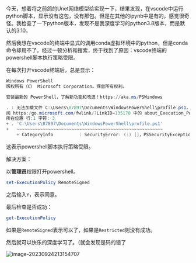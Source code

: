 今天，想着将之前鸽的Unet网络模型给实现一下，结果发现，在vscode中运行python脚本，显示没有这包，没有那包。但是在其他的ipynb中是有的，感觉很奇怪。我检查了一下python版本，发现不是我深度学习的python3.8版本，而是默认的3.10。

然后我想在vscode的终端中显式的调用conda虚拟环境中的python，但是conda命令却用不了。经过一顿分析和搜索，终于找到了原因：vscode终端的powershell脚本执行策略受限。

在每次打开vscode终端后，总是显示：

```powershell
Windows PowerShell
版权所有（C） Microsoft Corporation。保留所有权利。

安装最新的 PowerShell，了解新功能和改进！https://aka.ms/PSWindows

. : 无法加载文件 C:\Users\87897\Documents\WindowsPowerShell\profile.ps1，因为在此系统上禁止运行脚本。有关详细信息，请参
阅 https:/go.microsoft.com/fwlink/?LinkID=135170 中的 about_Execution_Policies。
所在位置 行:1 字符: 3
+ . 'C:\Users\87897\Documents\WindowsPowerShell\profile.ps1'
+   ~~~~~~~~~~~~~~~~~~~~~~~~~~~~~~~~~~~~~~~~~~~~~~~~~~~~~~~~
    + CategoryInfo          : SecurityError: (:) []，PSSecurityException

```

这表示powershell脚本执行策略受限。

解决方案：

以**管理员**权限打开powershell。

```powershell
set-ExecutionPolicy RemoteSigned
```

之后输入`Y`，表示同意。

最后检查是否成功：

```powershell
get-ExecutionPolicy
```

如果是`RemoteSigned`表示可以了，如果是`Restricted`则没有成功。



然后就可以快乐的深度学习了。（就会发现是码的错了

![image-20230924213154707](https://cdn.789ak.com/img/image-20230924213154707.png)